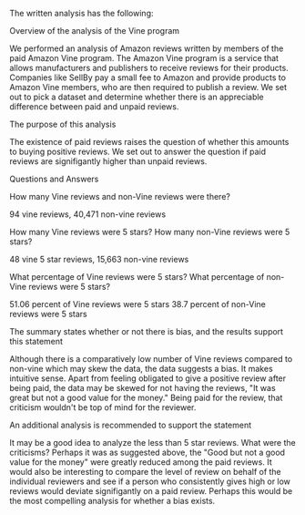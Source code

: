 The written analysis has the following:

Overview of the analysis of the Vine program

We performed an analysis of Amazon reviews written by members of the paid Amazon Vine program. The Amazon Vine program is a service that allows manufacturers and publishers to receive 
reviews for their products. Companies like SellBy pay a small fee to Amazon and provide products to Amazon Vine members, who are then required to publish a review. 
We set out to pick a dataset and determine whether there is an appreciable difference between paid and unpaid reviews.

The purpose of this analysis

The existence of paid reviews raises the question of whether this amounts to buying positive reviews. We set out to answer
the question if paid reviews are signifigantly higher than unpaid reviews.

Questions and Answers

How many Vine reviews and non-Vine reviews were there?

94 vine reviews, 40,471 non-vine reviews

How many Vine reviews were 5 stars? How many non-Vine reviews were 5 stars?

48 vine 5 star reviews, 15,663 non-vine reviews

What percentage of Vine reviews were 5 stars? What percentage of non-Vine reviews were 5 stars?

51.06 percent of Vine reviews were 5 stars
38.7 percent of non-Vine reviews were 5 stars

The summary states whether or not there is bias, and the results support this statement

Although there is a comparatively low number of Vine reviews compared to non-vine which may skew 
the data, the data suggests a bias. It makes intuitive sense. Apart from feeling obligated to give
a positive review after being paid, the data may be skewed for not having the reviews, "It was great but
not a good value for the money." Being paid for the review, that criticism wouldn't be top of mind
for the reviewer. 

An additional analysis is recommended to support the statement 

It may be a good idea to analyze the less than 5 star reviews. What were the criticisms? Perhaps it
was as suggested above, the "Good but not a good value for the money" were greatly reduced among
the paid reviews. It would also be interesting to compare the level of review on behalf of the individual
reviewers and see if a person who consistently gives high or low reviews would deviate signifigantly on 
a paid review. Perhaps this would be the most compelling analysis for whether a bias exists.